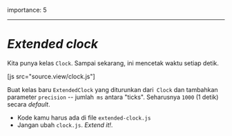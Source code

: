 importance: 5

---

# _Extended clock_

Kita punya kelas `Clock`. Sampai sekarang, ini mencetak waktu setiap detik.

[js src="source.view/clock.js"]

Buat kelas baru `ExtendedClock` yang diturunkan dari` Clock` dan tambahkan parameter `precision` -- jumlah` ms` antara "ticks". Seharusnya `1000` (1 detik) secara _default_.

- Kode kamu harus ada di file `extended-clock.js`
- Jangan ubah `clock.js`. _Extend it!_.
